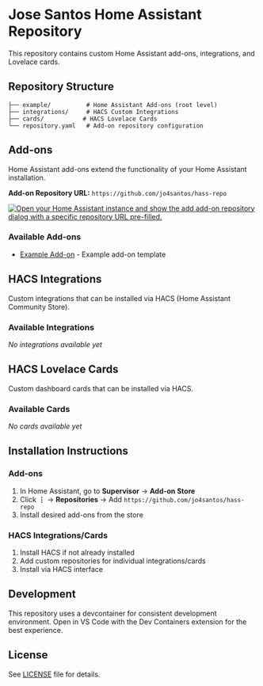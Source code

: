 # Jose Santos Home Assistant Repository

This repository contains custom Home Assistant add-ons, integrations, and Lovelace cards.

## Repository Structure

```
├── example/          # Home Assistant Add-ons (root level)
├── integrations/     # HACS Custom Integrations  
├── cards/           # HACS Lovelace Cards
└── repository.yaml   # Add-on repository configuration
```

## Add-ons

Home Assistant add-ons extend the functionality of your Home Assistant installation.

**Add-on Repository URL:** `https://github.com/jo4santos/hass-repo`

[![Open your Home Assistant instance and show the add add-on repository dialog with a specific repository URL pre-filled.](https://my.home-assistant.io/badges/supervisor_add_addon_repository.svg)](https://my.home-assistant.io/redirect/supervisor_add_addon_repository/?repository_url=https%3A%2F%2Fgithub.com%2Fjo4santos%2Fhass-repo)

### Available Add-ons

- [Example Add-on](./example) - Example add-on template

## HACS Integrations

Custom integrations that can be installed via HACS (Home Assistant Community Store).

### Available Integrations

*No integrations available yet*

## HACS Lovelace Cards

Custom dashboard cards that can be installed via HACS.

### Available Cards

*No cards available yet*

## Installation Instructions

### Add-ons
1. In Home Assistant, go to **Supervisor** → **Add-on Store**
2. Click **⋮** → **Repositories** → Add `https://github.com/jo4santos/hass-repo`
3. Install desired add-ons from the store

### HACS Integrations/Cards
1. Install HACS if not already installed
2. Add custom repositories for individual integrations/cards
3. Install via HACS interface

## Development

This repository uses a devcontainer for consistent development environment. Open in VS Code with the Dev Containers extension for the best experience.

## License

See [LICENSE](LICENSE) file for details.